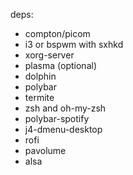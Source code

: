 deps:
+ compton/picom
+ i3 or bspwm with sxhkd
+ xorg-server
+ plasma (optional)
+ dolphin
+ polybar
+ termite
+ zsh and oh-my-zsh
+ polybar-spotify
+ j4-dmenu-desktop
+ rofi
+ pavolume 
+ alsa
